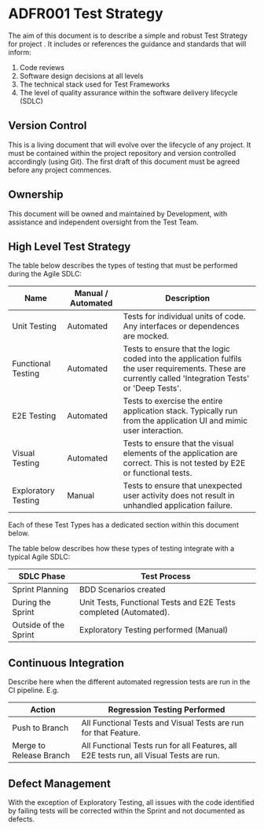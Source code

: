 # ADFR001 Test Strategy

The aim of this document is to describe a simple and robust Test Strategy for project *<Project Name>*. It includes or references the guidance and standards that will inform:

1. Code reviews 
2. Software design decisions at all levels
3. The technical stack used for Test Frameworks
4. The level of quality assurance within the software delivery lifecycle (SDLC)

## **Version Control**

This is a living document that will evolve over the lifecycle of any project. It must be contained within the project repository and version controlled accordingly (using Git). The first draft of this document must be agreed before any project commences. 

## **Ownership**

This document will be owned and maintained by Development, with assistance and independent oversight from the Test Team.

## **High Level Test Strategy**

The table below describes the types of testing that must be performed during the Agile SDLC:

| Name               | Manual / Automated | Description |
|--------------------|--------------------|-------------|
| Unit Testing | Automated | Tests for individual units of code. Any interfaces or dependences are mocked.|
| Functional Testing | Automated | Tests to ensure that the logic coded into the application fulfils the user requirements. These are currently called 'Integration Tests' or 'Deep Tests'.|
| E2E Testing | Automated | Tests to exercise the entire application stack. Typically run from the application UI and mimic user interaction. |
| Visual Testing | Automated | Tests to ensure that the visual elements of the application are correct. This is not tested by E2E or functional tests. |
| Exploratory Testing | Manual | Tests to ensure that unexpected user activity does not result in unhandled application failure. |

Each of these Test Types has a dedicated section within this document below.

The table below describes how these types of testing integrate with a typical Agile SDLC:

| SDLC Phase            | Test Process                                                      |
|-----------------------|-------------------------------------------------------------------|
| Sprint Planning       | BDD Scenarios created                                             |
| During the Sprint     | Unit Tests, Functional Tests and E2E Tests completed (Automated). |
| Outside of the Sprint | Exploratory Testing performed (Manual)                            |

## **Continuous Integration**

Describe here when the different automated regression tests are run in the CI pipeline. E.g.

| Action                  | Regression Testing Performed                                                            |
|-------------------------|-----------------------------------------------------------------------------------------|
| Push to Branch          | All Functional Tests and Visual Tests are run for that Feature.                         |
| Merge to Release Branch | All Functional Tests run for all Features, all E2E tests run, all Visual Tests are run. |

## **Defect Management**

With the exception of Exploratory Testing, all issues with the code identified by failing tests will be corrected within the Sprint and not documented as defects.
